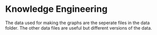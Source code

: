 # Knowledge Engineering

The data used for making the graphs are the seperate files in the data folder. The other data files are useful but different versions of the data. 
 
